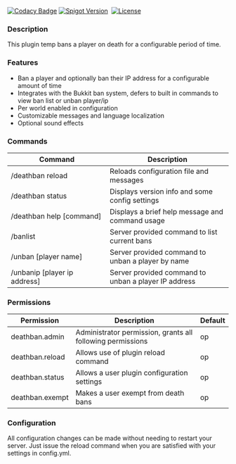 [![Codacy Badge](https://app.codacy.com/project/badge/Grade/65b98809695045ebb0596b1ebcf9f836)](https://www.codacy.com/gh/tim-savage/SavageDeathBan/dashboard?utm_source=github.com&amp;utm_medium=referral&amp;utm_content=tim-savage/SavageDeathBan&amp;utm_campaign=Badge_Grade)
[![Spigot Version](https://badgen.net/static/spigot-api/1.21.5?color=yellow)](https://spigotmc.org)
&nbsp;[![License](https://badgen.net/static/license/GPLv3)](https://www.gnu.org/licenses/gpl-3.0)

### Description
This plugin temp bans a player on death for a configurable period of time.

### Features
*  Ban a player and optionally ban their IP address for a configurable amount of time
*  Integrates with the Bukkit ban system, defers to built in commands to view ban list or unban player/ip
*  Per world enabled in configuration
*  Customizable messages and language localization
*  Optional sound effects

### Commands
| Command                              | Description                                          |
|--------------------------------------|------------------------------------------------------|
| /deathban&nbsp;reload                | Reloads configuration file and messages              |
| /deathban&nbsp;status                | Displays version info and some config settings       |
| /deathban&nbsp;help&nbsp;\[command\] | Displays a brief help message and command usage      |
| /banlist                             | Server provided command to list current bans         |
| /unban \[player name\]               | Server provided command to unban a player by name    |
| /unbanip \[player ip address\]       | Server provided command to unban a player IP address |

### Permissions
| Permission      | Description                                                | Default |
|-----------------|------------------------------------------------------------|---------|
| deathban.admin  | Administrator permission, grants all following permissions | op      |
| deathban.reload | Allows use of plugin reload command                        | op      |
| deathban.status | Allows a user plugin configuration settings                | op      |
| deathban.exempt | Makes a user exempt from death bans                        | op      |

### Configuration
All configuration changes can be made without needing to restart your server. Just issue the reload command when 
you are satisfied with your settings in config.yml.
